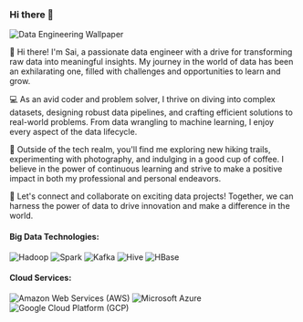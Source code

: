 ### Hi there 👋

<!--
**saiteja13101310/saiteja13101310** is a ✨ _special_ ✨ repository because its `README.md` (this file) appears on your GitHub profile.
-->
![Data Engineering Wallpaper](https://i.imgur.com/TqJrXk3.jpg)


👋 Hi there! I'm Sai, a passionate data engineer with a drive for transforming raw data into meaningful insights. My journey in the world of data has been an exhilarating one, filled with challenges and opportunities to learn and grow.

💻 As an avid coder and problem solver, I thrive on diving into complex datasets, designing robust data pipelines, and crafting efficient solutions to real-world problems. From data wrangling to machine learning, I enjoy every aspect of the data lifecycle. 

🌟 Outside of the tech realm, you'll find me exploring new hiking trails, experimenting with photography, and indulging in a good cup of coffee. I believe in the power of continuous learning and strive to make a positive impact in both my professional and personal endeavors.

🚀 Let's connect and collaborate on exciting data projects! Together, we can harness the power of data to drive innovation and make a difference in the world.

#### Big Data Technologies:
![Hadoop](https://img.shields.io/badge/-Hadoop-FF7F0E?logo=apache-hadoop&logoColor=white&style=flat-square)
![Spark](https://img.shields.io/badge/-Apache%20Spark-E25A1C?logo=apache-spark&logoColor=white&style=flat-square)
![Kafka](https://img.shields.io/badge/-Apache%20Kafka-231F20?logo=apache-kafka&logoColor=white&style=flat-square)
![Hive](https://img.shields.io/badge/-Apache%20Hive-FDEE21?logo=apache-hive&logoColor=white&style=flat-square)
![HBase](https://img.shields.io/badge/-HBase-6DB33F?logo=apache-hbase&logoColor=white&style=flat-square)

#### Cloud Services:
![Amazon Web Services (AWS)](https://img.shields.io/badge/-Amazon%20Web%20Services-232F3E?logo=amazon-aws&logoColor=white&style=flat-square)
![Microsoft Azure](https://img.shields.io/badge/-Microsoft%20Azure-0078D4?logo=microsoft-azure&logoColor=white&style=flat-square)
![Google Cloud Platform (GCP)](https://img.shields.io/badge/-Google%20Cloud%20Platform-4285F4?logo=google-cloud&logoColor=white&style=flat-square)
